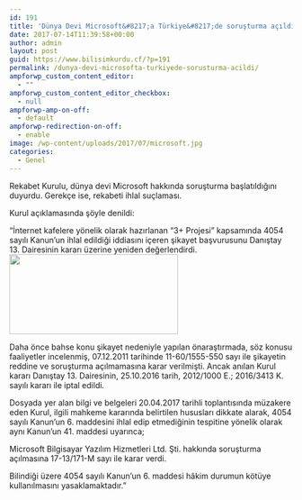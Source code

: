 ```yaml
---
id: 191
title: 'Dünya Devi Microsoft&#8217;a Türkiye&#8217;de soruşturma açıldı'
date: 2017-07-14T11:39:58+00:00
author: admin
layout: post
guid: https://www.bilisimkurdu.cf/?p=191
permalink: /dunya-devi-microsofta-turkiyede-sorusturma-acildi/
ampforwp_custom_content_editor:
  - ""
ampforwp_custom_content_editor_checkbox:
  - null
ampforwp-amp-on-off:
  - default
ampforwp-redirection-on-off:
  - enable
image: /wp-content/uploads/2017/07/microsoft.jpg
categories:
  - Genel
---
```

Rekabet Kurulu, dünya devi Microsoft hakkında soruşturma başlatıldığını duyurdu. Gerekçe ise, rekabeti ihlal suçlaması.

Kurul açıklamasında şöyle denildi:

&#8220;İnternet kafelere yönelik olarak hazırlanan “3+ Projesi” kapsamında 4054 sayılı Kanun’un ihlal edildiği iddiasını içeren şikayet başvurusunu Danıştay 13. Dairesinin kararı üzerine yeniden değerlendirdi.<img class="alignnone size-medium wp-image-202" src="https://www.bilisimkurdu.cf/wp-content/uploads/2017/07/microsoft-300x142.jpg" alt="" width="300" height="142" srcset="http://localhost:81/bilisimkurdu/wp-content/uploads/2017/07/microsoft-300x142.jpg 300w, http://localhost:81/bilisimkurdu/wp-content/uploads/2017/07/microsoft-768x364.jpg 768w, http://localhost:81/bilisimkurdu/wp-content/uploads/2017/07/microsoft-1024x485.jpg 1024w" sizes="(max-width: 300px) 100vw, 300px" />

Daha önce bahse konu şikayet nedeniyle yapılan önaraştırmada, söz konusu faaliyetler incelenmiş, 07.12.2011 tarihinde 11-60/1555-550 sayı ile şikayetin reddine ve soruşturma açılmamasına karar verilmişti. Ancak anılan Kurul kararı Danıştay 13. Dairesinin, 25.10.2016 tarih, 2012/1000 E.; 2016/3413 K. sayılı kararı ile iptal edildi.

Dosyada yer alan bilgi ve belgeleri 20.04.2017 tarihli toplantısında müzakere eden Kurul, ilgili mahkeme kararında belirtilen hususları dikkate alarak, 4054 sayılı Kanun&#8217;un 6. maddesini ihlal edip etmediğinin tespitine yönelik olarak aynı Kanun’un 41. maddesi uyarınca;

Microsoft Bilgisayar Yazılım Hizmetleri Ltd. Şti. hakkında soruşturma açılmasına 17-13/171-M sayı ile karar verdi.

Bilindiği üzere 4054 sayılı Kanun’un 6. maddesi hâkim durumun kötüye kullanılmasını yasaklamaktadır.&#8221;